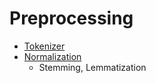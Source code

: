 # Preprocessing

* [Tokenizer](tokenizer.md)
* [Normalization](normalization.md)
    * Stemming, Lemmatization